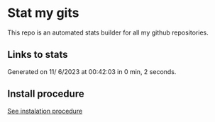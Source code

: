 # Stat my gits

This repo is an automated stats builder for all my github repositories.

## Links to stats


Generated on 11/ 6/2023 at 00:42:03 in 0 min, 2 seconds.

## Install procedure

[See instalation procedure](./src/install.md)
